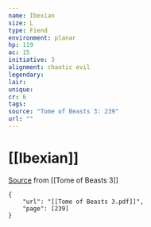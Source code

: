 ```yaml
---
name: Ibexian
size: L
type: Fiend
environment: planar
hp: 119
ac: 15
initiative: 3
alignment: chaotic evil
legendary: 
lair: 
unique: 
cr: 6
tags: 
source: "Tome of Beasts 3: 239"
url: ""
---
```

# [[Ibexian]]

[Source](zotero://open-pdf/library/items/BLGR9HVR?page=239) from [[Tome of Beasts 3]]

```pdf
{
	"url": "[[Tome of Beasts 3.pdf]]",
	"page": [239]
}
```

